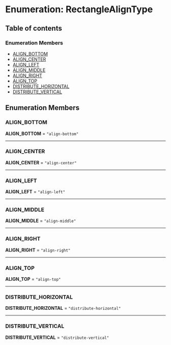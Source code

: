 # Enumeration: RectangleAlignType

## Table of contents

### Enumeration Members

* [ALIGN\_BOTTOM](/en/auto-docs/free-layout-editor/enums/RectangleAlignType.md#align_bottom)
* [ALIGN\_CENTER](/en/auto-docs/free-layout-editor/enums/RectangleAlignType.md#align_center)
* [ALIGN\_LEFT](/en/auto-docs/free-layout-editor/enums/RectangleAlignType.md#align_left)
* [ALIGN\_MIDDLE](/en/auto-docs/free-layout-editor/enums/RectangleAlignType.md#align_middle)
* [ALIGN\_RIGHT](/en/auto-docs/free-layout-editor/enums/RectangleAlignType.md#align_right)
* [ALIGN\_TOP](/en/auto-docs/free-layout-editor/enums/RectangleAlignType.md#align_top)
* [DISTRIBUTE\_HORIZONTAL](/en/auto-docs/free-layout-editor/enums/RectangleAlignType.md#distribute_horizontal)
* [DISTRIBUTE\_VERTICAL](/en/auto-docs/free-layout-editor/enums/RectangleAlignType.md#distribute_vertical)

## Enumeration Members

### ALIGN\_BOTTOM

**ALIGN\_BOTTOM** = `"align-bottom"`

***

### ALIGN\_CENTER

**ALIGN\_CENTER** = `"align-center"`

***

### ALIGN\_LEFT

**ALIGN\_LEFT** = `"align-left"`

***

### ALIGN\_MIDDLE

**ALIGN\_MIDDLE** = `"align-middle"`

***

### ALIGN\_RIGHT

**ALIGN\_RIGHT** = `"align-right"`

***

### ALIGN\_TOP

**ALIGN\_TOP** = `"align-top"`

***

### DISTRIBUTE\_HORIZONTAL

**DISTRIBUTE\_HORIZONTAL** = `"distribute-horizontal"`

***

### DISTRIBUTE\_VERTICAL

**DISTRIBUTE\_VERTICAL** = `"distribute-vertical"`
